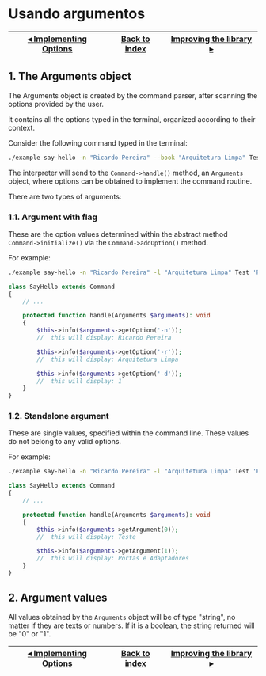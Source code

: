 # Usando argumentos

[◂ Implementing Options](05-implementing-options.md) | [Back to index](index.md) | [Improving the library ▸](07-improving-the-library.md)
-- | -- | --

## 1. The Arguments object

The Arguments object is created by the command parser, after scanning the options provided by the user.

It contains all the options typed in the terminal, organized according to their context.

Consider the following command typed in the terminal:

```bash
./example say-hello -n "Ricardo Pereira" --book "Arquitetura Limpa" Test 'Portas e Adaptadores' --dev
```

The interpreter will send to the `Command->handle()` method, an `Arguments` object, where options can be obtained to implement the command routine.

There are two types of arguments:

### 1.1. Argument with flag

These are the option values determined within the abstract method `Command->initialize()` via the `Command->addOption()` method.

For example:

```bash
./example say-hello -n "Ricardo Pereira" -l "Arquitetura Limpa" Test 'Portas e Adaptadores' -d
```

```php
class SayHello extends Command
{
    // ...

    protected function handle(Arguments $arguments): void
    {
        $this->info($arguments->getOption('-n'));
        //  this will display: Ricardo Pereira

        $this->info($arguments->getOption('-r'));
        //  this will display: Arquitetura Limpa

        $this->info($arguments->getOption('-d'));
        //  this will display: 1
    }
}
```

### 1.2. Standalone argument

These are single values, specified within the command line.
These values do not belong to any valid options.

For example:

```bash
./example say-hello -n "Ricardo Pereira" -l "Arquitetura Limpa" Test 'Portas e Adaptadores' -d
```

```php
class SayHello extends Command
{
    // ...

    protected function handle(Arguments $arguments): void
    {
        $this->info($arguments->getArgument(0));
        //  this will display: Teste

        $this->info($arguments->getArgument(1));
        //  this will display: Portas e Adaptadores
    }
}
```

## 2. Argument values

All values obtained by the `Arguments` object will be of type "string", no matter if they are texts or numbers. If it is a boolean, the string returned will be "0" or "1".

[◂ Implementing Options](05-implementing-options.md) | [Back to index](index.md) | [Improving the library ▸](07-improving-the-library.md)
-- | -- | --

